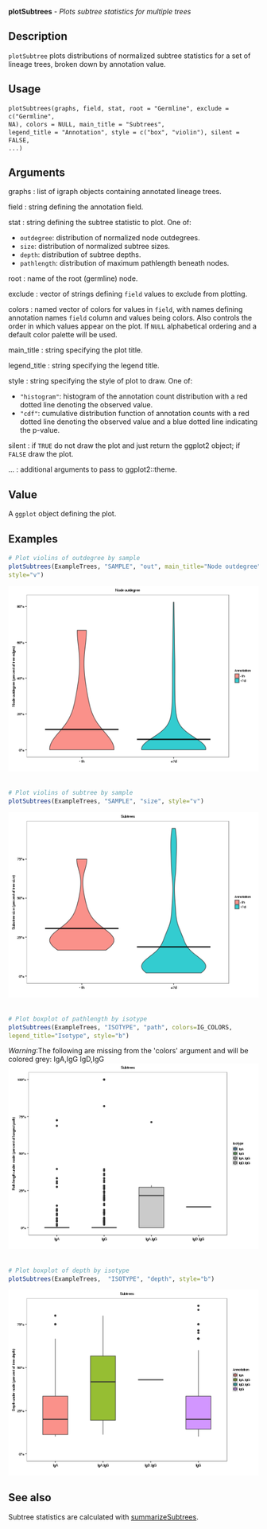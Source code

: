 





**plotSubtrees** - *Plots subtree statistics for multiple trees*

Description
--------------------

`plotSubtree` plots distributions of normalized subtree statistics for a 
set of lineage trees, broken down by annotation value.


Usage
--------------------
```
plotSubtrees(graphs, field, stat, root = "Germline", exclude = c("Germline",
NA), colors = NULL, main_title = "Subtrees",
legend_title = "Annotation", style = c("box", "violin"), silent = FALSE,
...)
```

Arguments
-------------------

graphs
:   list of igraph objects containing annotated lineage trees.

field
:   string defining the annotation field.

stat
:   string defining the subtree statistic to plot. One of:

+ `outdegree`:   distribution of normalized node 
outdegrees.
+ `size`:        distribution of normalized subtree sizes.
+ `depth`:       distribution of subtree depths.
+ `pathlength`:  distribution of maximum pathlength 
beneath nodes.


root
:   name of the root (germline) node.

exclude
:   vector of strings defining `field` values to exclude from
plotting.

colors
:   named vector of colors for values in `field`, with 
names defining annotation names `field` column and values
being colors. Also controls the order in which values appear on the
plot. If `NULL` alphabetical ordering and a default color palette 
will be used.

main_title
:   string specifying the plot title.

legend_title
:   string specifying the legend title.

style
:   string specifying the style of plot to draw. One of:

+  `"histogram"`:  histogram of the annotation count 
distribution with a red dotted line
denoting the observed value.
+  `"cdf"`:        cumulative distribution function 
of annotation counts with a red 
dotted line denoting the observed 
value and a blue dotted line 
indicating the p-value.


silent
:   if `TRUE` do not draw the plot and just return the ggplot2 
object; if `FALSE` draw the plot.

...
:   additional arguments to pass to ggplot2::theme.



Value
-------------------

A `ggplot` object defining the plot.



Examples
-------------------

```R
# Plot violins of outdegree by sample
plotSubtrees(ExampleTrees, "SAMPLE", "out", main_title="Node outdegree", 
style="v")

```

![2](plotSubtrees-2.png)

```R

# Plot violins of subtree by sample
plotSubtrees(ExampleTrees, "SAMPLE", "size", style="v")

```

![4](plotSubtrees-4.png)

```R

# Plot boxplot of pathlength by isotype
plotSubtrees(ExampleTrees, "ISOTYPE", "path", colors=IG_COLORS, 
legend_title="Isotype", style="b")

```

*Warning*:The following are missing from the 'colors' argument and will be colored grey: IgA,IgG IgD,IgG![7](plotSubtrees-7.png)

```R

# Plot boxplot of depth by isotype
plotSubtrees(ExampleTrees,  "ISOTYPE", "depth", style="b")
```

![9](plotSubtrees-9.png)


See also
-------------------

Subtree statistics are calculated with [summarizeSubtrees](summarizeSubtrees.md).



